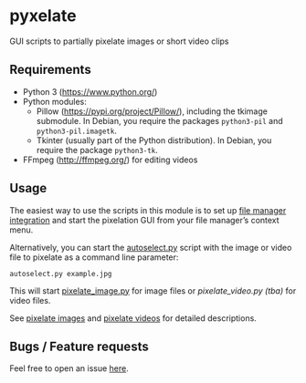 # pyxelate

GUI scripts to partially pixelate images or short video clips

## Requirements

- Python 3 (<https://www.python.org/>)
- Python modules:
  - Pillow (<https://pypi.org/project/Pillow/>), including the tkimage submodule.
    In Debian, you require the packages `python3-pil` and `python3-pil.imagetk`.
  - Tkinter (usually part of the Python distribution).
    In Debian, you require the package `python3-tk`.
- FFmpeg (<http://ffmpeg.org/>) for editing videos

## Usage

The easiest way to use the scripts in this module is to set up
[file manager integration](docs/file-manager-integration.md) and
start the pixelation GUI from your file manager’s context menu.

Alternatively, you can start the [autoselect.py](./autoselect.py) script with
the image or video file to pixelate as a command line parameter:

`autoselect.py example.jpg`

This will start [pixelate_image.py](./pixelate_image.py) for image files
or _pixelate\_video.py (tba)_ for video files.

See [pixelate images](docs/pixelate-images.md)
and [pixelate videos](docs/pixelate-videos.md)
for detailed descriptions.

## Bugs / Feature requests

Feel free to open an issue [here](https://github.com/blackstream-x/pyxelate/issues).
